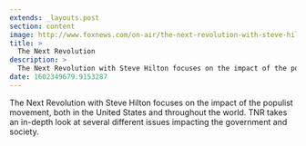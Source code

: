 ```yaml
--- 
extends: _layouts.post 
section: content 
image: http://www.foxnews.com/on-air/the-next-revolution-with-steve-hilton/[object Object] 
title: > 
  The Next Revolution 
description: > 
  The Next Revolution with Steve Hilton focuses on the impact of the populist movement, both in the United States and throughout the world.TNR takes an in-depth look at several different issues impacting the government and society. 
date: 1602349679.9153287 
--- 
```

The Next Revolution with Steve Hilton focuses on the impact of the populist movement, both in the United States and throughout the world. TNR takes an in-depth look at several different issues impacting the government and society.
